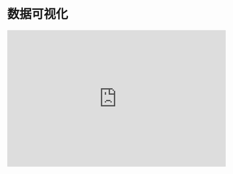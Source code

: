 # 数据可视化

<embed type="application/pdf" width="100%" style="aspect-ratio: 16/10;" src="https://r2.leovan.tech/ds-python/lecture/05-data-visualization.pdf#navpanes=0&view=Fit">
